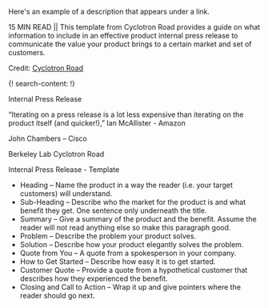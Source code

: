 Here's an example of a description that appears under a link.

15 MIN READ || This template from Cyclotron Road provides a guide on what information to include in an effective product internal press release to communicate the value your product brings to a certain market and set of customers. 

Credit: [Cyclotron Road](http://www.cyclotronroad.org/)

{! search-content: !}

Internal Press Release 

“Iterating on a press release is a lot less expensive than iterating on the product itself (and quicker!),” Ian McAllister - Amazon

John Chambers – Cisco

Berkeley Lab
Cyclotron Road




Internal Press Release - Template 

* Heading – Name the product in a way the reader (i.e. your target customers) will understand.
* Sub-Heading – Describe who the market for the product is and what benefit they get. One sentence only underneath the title.
* Summary – Give a summary of the product and the benefit. Assume the reader will not read anything else so make this paragraph good.
* Problem – Describe the problem your product solves.
* Solution – Describe how your product elegantly solves the problem.
* Quote from You – A quote from a spokesperson in your company.
* How to Get Started – Describe how easy it is to get started.
* Customer Quote – Provide a quote from a hypothetical customer that describes how they experienced the benefit.
* Closing and Call to Action – Wrap it up and give pointers where the reader should go next.

